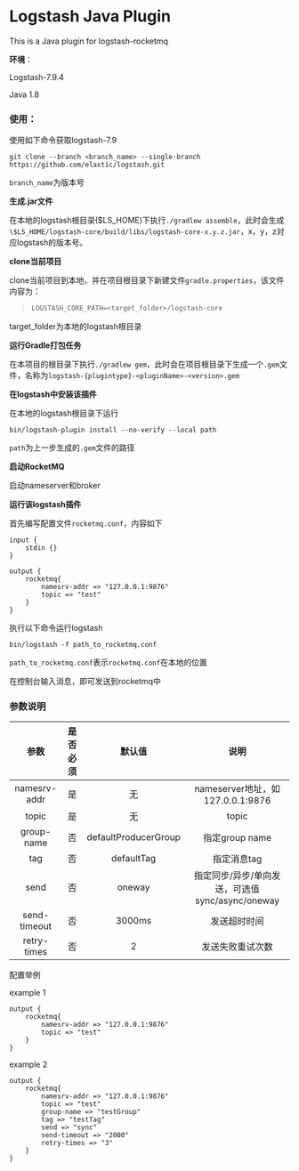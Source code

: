 # Logstash Java Plugin

This is a Java plugin for logstash-rocketmq

**环境**：

Logstash-7.9.4

Java 1.8

### **使用**：

使用如下命令获取logstash-7.9

```shell
git clone --branch <branch_name> --single-branch https://github.com/elastic/logstash.git
```

`branch_name`为版本号

**生成.jar文件**

在本地的logstash根目录($LS_HOME)下执行`./gradlew assemble`，此时会生成`\$LS_HOME/logstash-core/build/libs/logstash-core-x.y.z.jar`，x，y，z对应logstash的版本号。

**clone当前项目**

clone当前项目到本地，并在项目根目录下新建文件`gradle.properties`，该文件内容为：

> ```txt
> LOGSTASH_CORE_PATH=<target_folder>/logstash-core
> ```

target_folder为本地的logstash根目录

**运行Gradle打包任务**

在本项目的根目录下执行`./gradlew gem`，此时会在项目根目录下生成一个`.gem`文件，名称为`logstash-{plugintype}-<pluginName>-<version>.gem`

**在logstash中安装该插件**

在本地的logstash根目录下运行

```shell
bin/logstash-plugin install --no-verify --local path
```

`path`为上一步生成的`.gem`文件的路径

**启动RocketMQ**

启动nameserver和broker

**运行该logstash插件**

首先编写配置文件`rocketmq.conf`，内容如下

```
input {
	stdin {}
}

output {
	rocketmq{
		namesrv-addr => "127.0.0.1:9876"
		topic => "test"
	}
}
```

执行以下命令运行logstash

```
bin/logstash -f path_to_rocketmq.conf
```

`path_to_rocketmq.conf`表示`rocketmq.conf`在本地的位置

在控制台输入消息，即可发送到rocketmq中

### 参数说明

|     参数     | 是否必须 |        默认值        |                      说明                       |
| :----------: | :------: | :------------------: | :---------------------------------------------: |
| namesrv-addr |    是    |          无          |        nameserver地址，如127.0.0.1:9876         |
|    topic     |    是    |          无          |                      topic                      |
|  group-name  |    否    | defaultProducerGroup |                 指定group name                  |
|     tag      |    否    |      defaultTag      |                   指定消息tag                   |
|     send     |    否    |        oneway        | 指定同步/异步/单向发送，可选值sync/async/oneway |
| send-timeout |    否    |        3000ms        |                  发送超时时间                   |
| retry-times  |    否    |          2           |                发送失败重试次数                 |

配置举例

example 1

```
output {
	rocketmq{
		namesrv-addr => "127.0.0.1:9876"
		topic => "test"
	}
}
```

example 2

```
output {
	rocketmq{
		namesrv-addr => "127.0.0.1:9876"
		topic => "test"
		group-name => "testGroup"
		tag => "testTag"
		send => "sync"
		send-timeout => "2000"
		retry-times => "3"
	}
}
```


